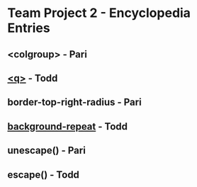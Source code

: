# Team Project 2 - Encyclopedia Entries

## &lt;colgroup&gt; - Pari
## [&lt;q&gt;](q.md) - Todd
## border-top-right-radius - Pari
## [background-repeat](background-repeat.md) - Todd
## unescape() - Pari
## escape() - Todd
